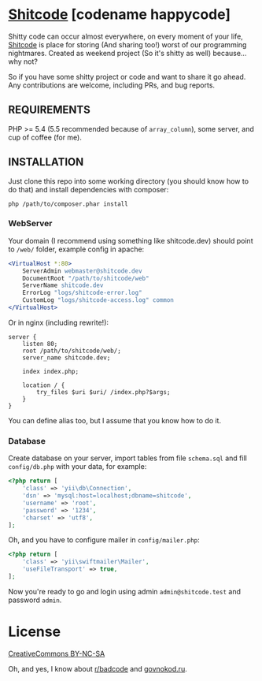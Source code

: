 [Shitcode](http://shitcode.net) [codename happycode]
====================================================

Shitty code can occur almost everywhere, on every moment of your life,
[Shitcode](http://shitcode.net) is place for storing (And sharing too!) worst of our programming
nightmares. Created as weekend project (So it's shitty as well) because... why not?

So if you have some shitty project or code and want to share it go ahead. 
Any contributions are welcome, including PRs, and bug reports.


REQUIREMENTS
------------

PHP >= 5.4 (5.5 recommended because of `array_column`), some server, and cup of coffee (for me).

INSTALLATION
------------

Just clone this repo into some working directory (you should know how to do that) and install dependencies with composer:
```
php /path/to/composer.phar install
```

### WebServer

Your domain (I recommend using something like shitcode.dev) should point to `/web/` folder, example config in apache:
```apache
<VirtualHost *:80>
    ServerAdmin webmaster@shitcode.dev
    DocumentRoot "/path/to/shitcode/web"
    ServerName shitcode.dev
    ErrorLog "logs/shitcode-error.log"
    CustomLog "logs/shitcode-access.log" common
</VirtualHost>
```

Or in nginx (including rewrite!):
```nginx
server {
    listen 80;
    root /path/to/shitcode/web/;
    server_name shitcode.dev;

    index index.php;

    location / {
        try_files $uri $uri/ /index.php?$args;
    }
}
```

You can define alias too, but I assume that you know how to do it.

### Database

Create database on your server, import tables from file `schema.sql` and fill `config/db.php` with your data, for example:

```php
<?php return [
    'class' => 'yii\db\Connection',
    'dsn' => 'mysql:host=localhost;dbname=shitcode',
    'username' => 'root',
    'password' => '1234',
    'charset' => 'utf8',
];
```

Oh, and you have to configure mailer in `config/mailer.php`:
```php
<?php return [
    'class' => 'yii\swiftmailer\Mailer',
    'useFileTransport' => true,
];
```

Now you're ready to go and login using admin `admin@shitcode.test` and password `admin`.

License
=======
[CreativeCommons BY-NC-SA](https://creativecommons.org/licenses/by-nc-sa/3.0/us/)


Oh, and yes, I know about [r/badcode](https://www.reddit.com/r/badcode) and [govnokod.ru](http://govnokod.ru).
